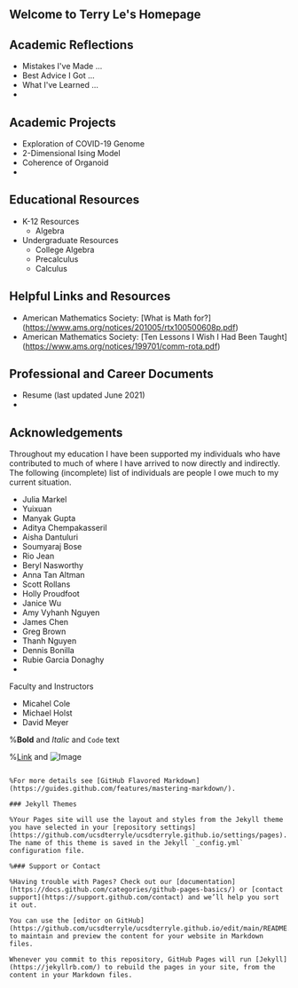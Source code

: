 ## Welcome to Terry Le's Homepage



## Academic Reflections
- Mistakes I've Made ... 
- Best Advice I Got ...
- What I've Learned ...
- 
## Academic Projects 
- Exploration of COVID-19 Genome 
- 2-Dimensional Ising Model
- Coherence of Organoid
- 

## Educational Resources

- K-12 Resources
  - Algebra 
- Undergraduate Resources
  - College Algebra   
  - Precalculus
  - Calculus

## Helpful Links and Resources
- American Mathematics Society: [What is Math for?] (https://www.ams.org/notices/201005/rtx100500608p.pdf)
- American Mathematics Society: [Ten Lessons I Wish I Had Been Taught] (https://www.ams.org/notices/199701/comm-rota.pdf)

## Professional and Career Documents

- Resume (last updated June 2021)
- 

## Acknowledgements

Throughout my education I have been supported my individuals who have contributed to much of where I have arrived to now directly and indirectly. The following (incomplete) list of individuals are people I owe much to my current situation.

- Julia Markel
- Yuixuan
- Manyak Gupta
- Aditya Chempakasseril 
- Aisha Dantuluri
- Soumyaraj Bose
- Rio Jean  
- Beryl Nasworthy
- Anna Tan Altman
- Scott Rollans
- Holly Proudfoot
- Janice Wu
- Amy Vyhanh Nguyen
- James Chen
- Greg Brown
- Thanh Nguyen
- Dennis Bonilla
- Rubie Garcia Donaghy 
- 
Faculty and Instructors
- Micahel Cole
- Michael Holst
- David Meyer



%**Bold** and _Italic_ and `Code` text

%[Link](url) and ![Image](src)
```

%For more details see [GitHub Flavored Markdown](https://guides.github.com/features/mastering-markdown/).

### Jekyll Themes

%Your Pages site will use the layout and styles from the Jekyll theme you have selected in your [repository settings](https://github.com/ucsdterryle/ucsdterryle.github.io/settings/pages). The name of this theme is saved in the Jekyll `_config.yml` configuration file.

%### Support or Contact

%Having trouble with Pages? Check out our [documentation](https://docs.github.com/categories/github-pages-basics/) or [contact support](https://support.github.com/contact) and we’ll help you sort it out.

You can use the [editor on GitHub](https://github.com/ucsdterryle/ucsdterryle.github.io/edit/main/README.md) to maintain and preview the content for your website in Markdown files.

Whenever you commit to this repository, GitHub Pages will run [Jekyll](https://jekyllrb.com/) to rebuild the pages in your site, from the content in your Markdown files.

